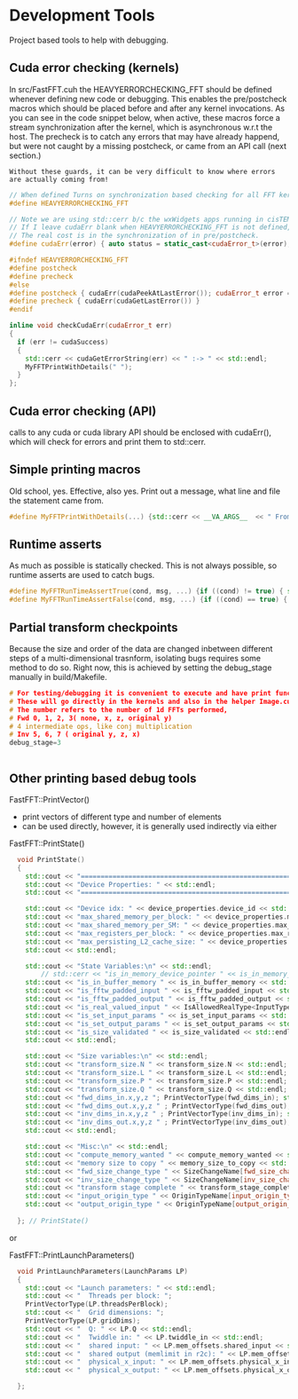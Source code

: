 # Development Tools

Project based tools to help with debugging.

## Cuda error checking (kernels)

In src/FastFFT.cuh the HEAVYERRORCHECKING_FFT should be defined whenever defining new code or debugging. This enables the pre/postcheck macros which should be placed before and after any kernel invocations. As you can see in the code snippet below, when active, these macros force a stream synchronization after the kernel, which is asynchronous w.r.t the host. The precheck is to catch any errors that may have already happend, but were not caught by a missing postcheck, or came from an API call (next section.)

```{warning}
Without these guards, it can be very difficult to know where errors are actually coming from!
```

```c++
// When defined Turns on synchronization based checking for all FFT kernels as well as cudaErr macros
#define HEAVYERRORCHECKING_FFT

// Note we are using std::cerr b/c the wxWidgets apps running in cisTEM are capturing std::cout
// If I leave cudaErr blank when HEAVYERRORCHECKING_FFT is not defined, I get some reports/warnings about unused or unreferenced variables. I suspect the performance hit is very small so just leave this on.
// The real cost is in the synchronization of in pre/postcheck.
#define cudaErr(error) { auto status = static_cast<cudaError_t>(error); if (status != cudaSuccess) { std::cerr << cudaGetErrorString(status) << " :-> "; MyFFTPrintWithDetails("");} };

#ifndef HEAVYERRORCHECKING_FFT 
#define postcheck 
#define precheck 
#else
#define postcheck { cudaErr(cudaPeekAtLastError()); cudaError_t error = cudaStreamSynchronize(cudaStreamPerThread); cudaErr(error) }
#define precheck { cudaErr(cudaGetLastError()) }
#endif

inline void checkCudaErr(cudaError_t err) 
{ 
  if (err != cudaSuccess) 
  { 
    std::cerr << cudaGetErrorString(err) << " :-> " << std::endl;
    MyFFTPrintWithDetails(" ");
  } 
};
```

## Cuda error checking (API)

calls to any cuda or cuda library API should be enclosed with cudaErr(), which will check for errors and print them to std::cerr.

## Simple printing macros

Old school, yes. Effective, also yes. Print out a message, what line and file the statement came from.

```c++
#define MyFFTPrintWithDetails(...) {std::cerr << __VA_ARGS__  << " From: " << __FILE__  << " " << __LINE__  << " " << __PRETTY_FUNCTION__ << std::endl;}

```

## Runtime asserts

As much as possible is statically checked. This is not always possible, so runtime asserts are used to catch bugs.

```c++
#define MyFFTRunTimeAssertTrue(cond, msg, ...) {if ((cond) != true) { std::cerr << msg   << std::endl << " Failed Assert at "  << __FILE__  << " " << __LINE__  << " " << __PRETTY_FUNCTION__ << std::endl; exit(-1);}}
#define MyFFTRunTimeAssertFalse(cond, msg, ...) {if ((cond) == true) { std::cerr << msg  << std::endl << " Failed Assert at "  << __FILE__  << " " << __LINE__  << " " << __PRETTY_FUNCTION__ << std::endl; exit(-1);}}

```

## Partial transform checkpoints

Because the size and order of the data are changed inbetween different steps of a multi-dimensional trasnform, isolating bugs requires some method to do so. Right now, this is achieved by setting the debug_stage manually in build/Makefile.

```c++
# For testing/debugging it is convenient to execute and have print functions for partial transforms.
# These will go directly in the kernels and also in the helper Image.cuh definitions for PrintArray.
# The number refers to the number of 1d FFTs performed, 
# Fwd 0, 1, 2, 3( none, x, z, original y)
# 4 intermediate ops, like conj multiplication
# Inv 5, 6, 7 ( original y, z, x)
debug_stage=3
```

```{TODO} it would be nice if this were taken from an env variable
```

## Other printing based debug tools

FastFFT::PrintVector()

- print vectors of different type and number of elements
- can be used directly, however, it is generally used indirectly via either

FastFFT::PrintState()

```c++
  void PrintState()
  {
    std::cout << "================================================================" << std::endl; 
    std::cout << "Device Properties: " << std::endl;
    std::cout << "================================================================" << std::endl; 

    std::cout << "Device idx: " << device_properties.device_id << std::endl;
    std::cout << "max_shared_memory_per_block: " << device_properties.max_shared_memory_per_block << std::endl;
    std::cout << "max_shared_memory_per_SM: " << device_properties.max_shared_memory_per_SM << std::endl;
    std::cout << "max_registers_per_block: " << device_properties.max_registers_per_block << std::endl;
    std::cout << "max_persisting_L2_cache_size: " << device_properties.max_persisting_L2_cache_size << std::endl;
    std::cout << std::endl;

    std::cout << "State Variables:\n" << std::endl;
        // std::cerr << "is_in_memory_device_pointer " << is_in_memory_device_pointer << std::endl; // FIXME: switched to is_pointer_in_device_memory(d_ptr.buffer_1) defined in FastFFT.cuh
    std::cout << "is_in_buffer_memory " << is_in_buffer_memory << std::endl;
    std::cout << "is_fftw_padded_input " << is_fftw_padded_input << std::endl;
    std::cout << "is_fftw_padded_output " << is_fftw_padded_output << std::endl;
    std::cout << "is_real_valued_input " << IsAllowedRealType<InputType>  << std::endl;
    std::cout << "is_set_input_params " << is_set_input_params << std::endl;
    std::cout << "is_set_output_params " << is_set_output_params << std::endl;
    std::cout << "is_size_validated " << is_size_validated << std::endl;
    std::cout << std::endl;

    std::cout << "Size variables:\n" << std::endl;
    std::cout << "transform_size.N " << transform_size.N << std::endl;
    std::cout << "transform_size.L " << transform_size.L << std::endl;
    std::cout << "transform_size.P " << transform_size.P << std::endl;
    std::cout << "transform_size.Q " << transform_size.Q << std::endl;
    std::cout << "fwd_dims_in.x,y,z "; PrintVectorType(fwd_dims_in); std::cout << std::endl;
    std::cout << "fwd_dims_out.x,y,z " ; PrintVectorType(fwd_dims_out); std::cout<< std::endl;
    std::cout << "inv_dims_in.x,y,z " ; PrintVectorType(inv_dims_in); std::cout<< std::endl;
    std::cout << "inv_dims_out.x,y,z " ; PrintVectorType(inv_dims_out); std::cout<< std::endl;
    std::cout << std::endl;

    std::cout << "Misc:\n" << std::endl;
    std::cout << "compute_memory_wanted " << compute_memory_wanted << std::endl;
    std::cout << "memory size to copy " << memory_size_to_copy << std::endl;
    std::cout << "fwd_size_change_type " << SizeChangeName[fwd_size_change_type] << std::endl;
    std::cout << "inv_size_change_type " << SizeChangeName[inv_size_change_type] << std::endl;
    std::cout << "transform stage complete " << transform_stage_completed << std::endl;
    std::cout << "input_origin_type " << OriginTypeName[input_origin_type] << std::endl;
    std::cout << "output_origin_type " << OriginTypeName[output_origin_type] << std::endl;
    
  }; // PrintState()
  ```

  or

FastFFT::PrintLaunchParameters()

```c++
  void PrintLaunchParameters(LaunchParams LP)
  {
    std::cout << "Launch parameters: " << std::endl;
    std::cout << "  Threads per block: ";
    PrintVectorType(LP.threadsPerBlock);
    std::cout << "  Grid dimensions: ";
    PrintVectorType(LP.gridDims);
    std::cout << "  Q: " << LP.Q << std::endl;
    std::cout << "  Twiddle in: " << LP.twiddle_in << std::endl;
    std::cout << "  shared input: " << LP.mem_offsets.shared_input << std::endl;
    std::cout << "  shared output (memlimit in r2c): " << LP.mem_offsets.shared_output << std::endl;
    std::cout << "  physical_x_input: " << LP.mem_offsets.physical_x_input << std::endl;
    std::cout << "  physical_x_output: " << LP.mem_offsets.physical_x_output << std::endl;

  };
```
